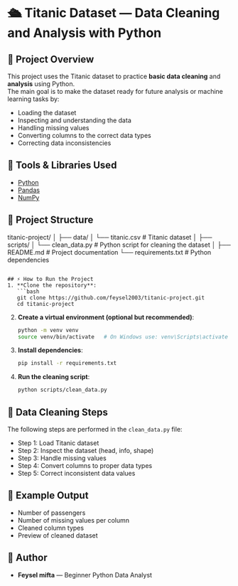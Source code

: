 
# 🛳 Titanic Dataset — Data Cleaning and Analysis with Python

## 📌 Project Overview
This project uses the Titanic dataset to practice **basic data cleaning** and **analysis** using Python.  
The main goal is to make the dataset ready for future analysis or machine learning tasks by:
- Loading the dataset
- Inspecting and understanding the data
- Handling missing values
- Converting columns to the correct data types
- Correcting data inconsistencies

## 🧰 Tools & Libraries Used
- [Python](https://www.python.org/)  
- [Pandas](https://pandas.pydata.org/)  
- [NumPy](https://numpy.org/)  


## 📂 Project Structure

titanic-project/
│
├── data/
│   └── titanic.csv          # Titanic dataset
│
├── scripts/
│   └── clean_data.py        # Python script for cleaning the dataset
│
├── README.md                # Project documentation
└── requirements.txt         # Python dependencies

````

## ⚡ How to Run the Project
1. **Clone the repository**:
   ```bash
   git clone https://github.com/feysel2003/titanic-project.git
   cd titanic-project
````

2. **Create a virtual environment (optional but recommended)**:

   ```bash
   python -m venv venv
   source venv/bin/activate   # On Windows use: venv\Scripts\activate
   ```

3. **Install dependencies**:

   ```bash
   pip install -r requirements.txt
   ```

4. **Run the cleaning script**:

   ```bash
   python scripts/clean_data.py
   ```

## 🧼 Data Cleaning Steps

The following steps are performed in the `clean_data.py` file:

* Step 1: Load Titanic dataset
* Step 2: Inspect the dataset (head, info, shape)
* Step 3: Handle missing values
* Step 4: Convert columns to proper data types
* Step 5: Correct inconsistent data values

## 📝 Example Output

* Number of passengers
* Number of missing values per column
* Cleaned column types
* Preview of cleaned dataset

## 🧑 Author

* **Feysel mifta** — Beginner Python Data Analyst

